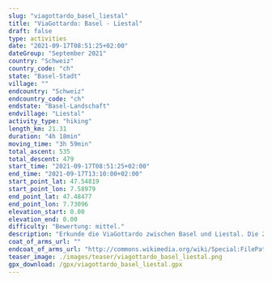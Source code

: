 ```yaml
---
slug: "viagottardo_basel_liestal"
title: "ViaGottardo: Basel - Liestal"
draft: false
type: activities
date: "2021-09-17T08:51:25+02:00"
dateGroup: "September 2021"
country: "Schweiz"
country_code: "ch"
state: "Basel-Stadt"
village: ""
endcountry: "Schweiz"
endcountry_code: "ch"
endstate: "Basel-Landschaft"
endvillage: "Liestal"
activity_type: "hiking"
length_km: 21.31
duration: "4h 18min"
moving_time: "3h 59min"
total_ascent: 535
total_descent: 479
start_time: "2021-09-17T08:51:25+02:00"
end_time: "2021-09-17T13:10:00+02:00"
start_point_lat: 47.54819
start_point_lon: 7.58979
end_point_lat: 47.48477
end_point_lon: 7.73096
elevation_start: 0.00
elevation_end: 0.00
difficulty: "Bewertung: mittel."
description: "Erkunde die ViaGottardo zwischen Basel und Liestal. Die 21,31 km lange Strecke dauert insgesamt 4 Std. 18 Min., Pausen inklusive. Genieße einen Gesamtaufstieg von 535 m und einen Gesamtabstieg von 479 m"
coat_of_arms_url: ""
endcoat_of_arms_url: "http://commons.wikimedia.org/wiki/Special:FilePath/Coat%20of%20arms%20of%20Liestal.svg"
teaser_image: ./images/teaser/viagottardo_basel_liestal.png
gpx_download: /gpx/viagottardo_basel_liestal.gpx
---
```

